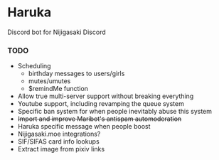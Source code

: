 # Haruka
Discord bot for Nijigasaki Discord
### TODO
* Scheduling
  * birthday messages to users/girls
  * mutes/umutes
  * $remindMe function
* Allow true multi-server support without breaking everything
* Youtube support, including revamping the queue system
* Specific ban system for when people inevitably abuse this system
* <s>Import and improve Maribot's antispam automoderation</s>
* Haruka specific message when people boost
* Nijigasaki.moe integrations?
* SIF/SIFAS card info lookups
* Extract image from pixiv links
